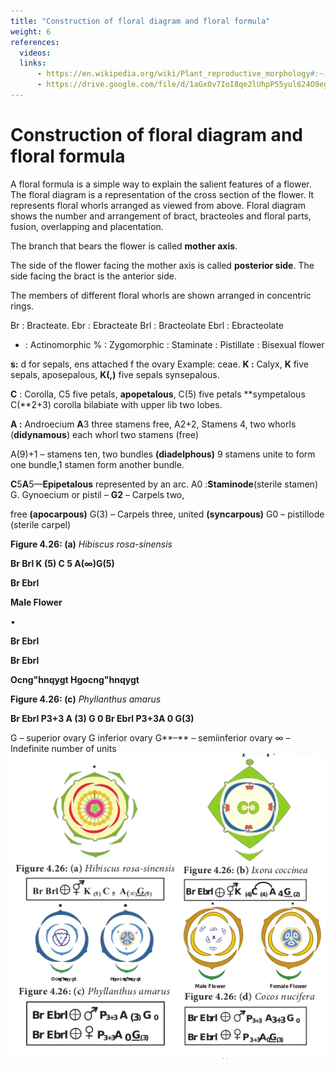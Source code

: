 ```yaml
---
title: "Construction of floral diagram and floral formula"
weight: 6
references:
  videos:
  links:
      - https://en.wikipedia.org/wiki/Plant_reproductive_morphology#:~:text=Plant%20reproductive%20morphology%20is%20the,indirectly%20concerned%20with%20sexual%20reproduction.
      - https://drive.google.com/file/d/1aGx0v7IoI8qe2lUhpP55yul624O9egHm/view
---
```


# Construction of floral diagram and floral formula

A floral formula is a simple way to explain the salient features of a flower. The floral diagram is a representation of the cross section of the flower. It represents floral whorls arranged as viewed from above. Floral diagram shows the number and arrangement of bract, bracteoles and floral parts, fusion, overlapping and placentation.

The branch that bears the flower is called **mother axis**.

The side of the flower facing the mother axis is called **posterior side**. The side facing the bract is the anterior side.

The members of different floral whorls are shown arranged in concentric rings.

Br : Bracteate.
Ebr : Ebracteate
Brl : Bracteolate
Ebrl : Ebracteolate

- : Actinomorphic
  % : Zygomorphic
  : Staminate
  : Pistillate
  : Bisexual flower

**s:** d for sepals, ens attached f the ovary Example: ceae.
**K :** Calyx, **K** five sepals, aposepalous, **K(,)** five sepals synsepalous.

**C** : Corolla, C5 five petals, **apopetalous**, C(5) five petals **sympetalous C(**2+3) corolla bilabiate with upper lib two lobes.

**A :** Androecium **A**3 three stamens free, A2+2, Stamens 4, two whorls (**didynamous**) each whorl two stamens (free)

A(9)+1 – stamens ten, two bundles **(diadelphous)** 9 stamens unite to form one bundle,1 stamen form another bundle.

**C**5**A**5—**Epipetalous** represented by an arc. A0 :**Staminode**(sterile stamen) G. Gynoecium or pistil – **G2** – Carpels two,

free **(apocarpous)** G(3) – Carpels three, united **(syncarpous)** G0 – pistillode (sterile carpel)

**Figure 4.26: (a)** _Hibiscus rosa-sinensis_

**Br Brl K (5) C 5 A(∞)G(5)**

**Br Ebrl**

**Male Flower**

•

**Br Ebrl**

**Br Ebrl**

**Ocng"hnqygt Hgocng"hnqygt**

**Figure 4.26: (c)** _Phyllanthus amarus_

**Br Ebrl P3+3 A (3) G 0 Br Ebrl P3+3A 0 G(3)**

G – superior ovary G inferior ovary G**–** – semiinferior ovary ∞ – Indefinite number of units
![Alt text](4.31.png)
